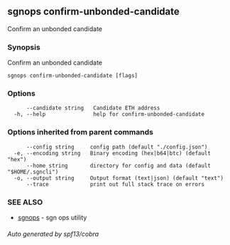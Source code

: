 ## sgnops confirm-unbonded-candidate

Confirm an unbonded candidate

### Synopsis

Confirm an unbonded candidate

```
sgnops confirm-unbonded-candidate [flags]
```

### Options

```
      --candidate string   Candidate ETH address
  -h, --help               help for confirm-unbonded-candidate
```

### Options inherited from parent commands

```
      --config string     config path (default "./config.json")
  -e, --encoding string   Binary encoding (hex|b64|btc) (default "hex")
      --home string       directory for config and data (default "$HOME/.sgncli")
  -o, --output string     Output format (text|json) (default "text")
      --trace             print out full stack trace on errors
```

### SEE ALSO

* [sgnops](sgnops.md)	 - sgn ops utility

###### Auto generated by spf13/cobra
